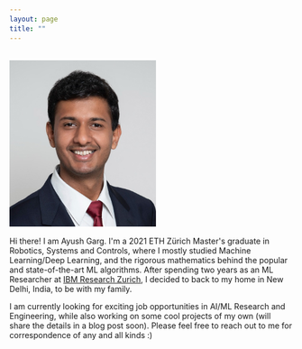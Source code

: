 ```yaml
---
layout: page
title: ""
---
```


$~~~~~~~~~~~~~~~~~~~~~~~~~~~~~~~~~~~~~~~~~~~~~~~~~~~~~~~~~~~~~~~~~~~~~~~~~~~$<img src="CV_Latex_Photo.jpg" title= "Me in Aug 2022" height=295 width=260>

Hi there! I am Ayush Garg. I'm a 2021 ETH Zürich Master's graduate in Robotics, Systems and Controls, where I mostly studied Machine Learning/Deep Learning, and the rigorous mathematics behind the popular and state-of-the-art ML algorithms. After spending two years as an ML Researcher at [IBM Research Zurich](https://www.zurich.ibm.com/), I decided to back to my home in New Delhi, India, to be with my family.

I am currently looking for exciting job opportunities in AI/ML Research and Engineering, while also working on some cool projects of my own (will share the details in a blog post soon). Please feel free to reach out to me for correspondence of any and all kinds :)


